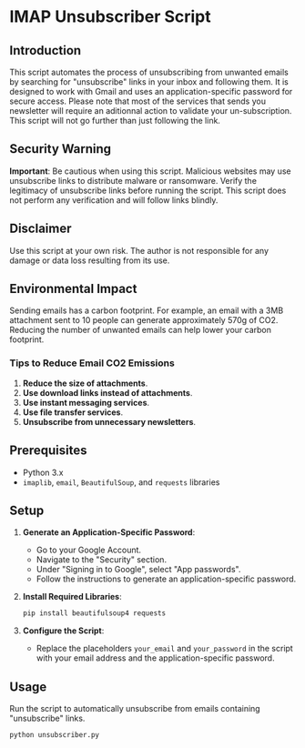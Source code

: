 
# IMAP Unsubscriber Script

## Introduction

This script automates the process of unsubscribing from unwanted emails by searching for "unsubscribe" links in your inbox and following them. It is designed to work with Gmail and uses an application-specific password for secure access.
Please note that most of the services that sends you newsletter will require an aditionnal action to validate your un-subscription. This script will not go further than just following the link.


## Security Warning

**Important**: Be cautious when using this script. Malicious websites may use unsubscribe links to distribute malware or ransomware. Verify the legitimacy of unsubscribe links before running the script. This script does not perform any verification and will follow links blindly.

## Disclaimer

Use this script at your own risk. The author is not responsible for any damage or data loss resulting from its use.

## Environmental Impact

Sending emails has a carbon footprint. For example, an email with a 3MB attachment sent to 10 people can generate approximately 570g of CO2. Reducing the number of unwanted emails can help lower your carbon footprint.

### Tips to Reduce Email CO2 Emissions

1. **Reduce the size of attachments**.
2. **Use download links instead of attachments**.
3. **Use instant messaging services**.
4. **Use file transfer services**.
5. **Unsubscribe from unnecessary newsletters**.

## Prerequisites

- Python 3.x
- `imaplib`, `email`, `BeautifulSoup`, and `requests` libraries

## Setup

1. **Generate an Application-Specific Password**:
   - Go to your Google Account.
   - Navigate to the "Security" section.
   - Under "Signing in to Google", select "App passwords".
   - Follow the instructions to generate an application-specific password.

2. **Install Required Libraries**:
   ```bash
   pip install beautifulsoup4 requests
    ```

3. **Configure the Script**:
   - Replace the placeholders `your_email` and `your_password` in the script with your email address and the application-specific password.

## Usage

Run the script to automatically unsubscribe from emails containing "unsubscribe" links.

```bash
python unsubscriber.py
```




